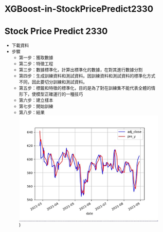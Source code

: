 # XGBoost-in-StockPricePredict2330
# Stock Price Predict 2330

* 下載資料
* 步驟
  * 第一步：獲取數據
  * 第二步：特徵工程
  * 第三步：數據標準化，計算出標準化的數據，在對其進行數據分割
  * 第四步：生成訓練資料和測試資料。因訓練資料和測試資料的標準化方式不同，因此要切分訓練和測試資料。
  * 第五步：標籤和特徵的標準化，目的是為了對在訓練集不能代表全體的情形下，使模型正確運行的一種技巧
  * 第六步：建立樣本
  * 第七步：開始訓練
  * 第八步：結果
![image](https://github.com/noopy523/XGBoost-in-StockPricePredict2330/blob/main/result.jpg))
